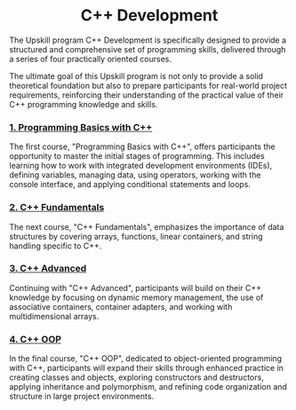 <h1 align="center">
C++ Development
</h1>

The Upskill program C++ Development is specifically designed to provide a structured and comprehensive set of programming skills, delivered through a series of four practically oriented courses.

The ultimate goal of this Upskill program is not only to provide a solid theoretical foundation but also to prepare participants for real-world project requirements, reinforcing their understanding of the practical value of their C++ programming knowledge and skills.

### [1. Programming Basics with C++](./01-cpp-basics/cpp-basics.md)
The first course, "Programming Basics with C++", offers participants the opportunity to master the initial stages of programming. This includes learning how to work with integrated development environments (IDEs), defining variables, managing data, using operators, working with the console interface, and applying conditional statements and loops.
### [2. C++ Fundamentals](./02-cpp-fundamentals/cpp-fundamentals.md)
The next course, "C++ Fundamentals", emphasizes the importance of data structures by covering arrays, functions, linear containers, and string handling specific to C++.
### [3. C++ Advanced](./03-cpp-advanced/cpp-advanced.md)
Continuing with "C++ Advanced", participants will build on their C++ knowledge by focusing on dynamic memory management, the use of associative containers, container adapters, and working with multidimensional arrays.
### [4. C++ OOP](./04-cpp-oop/cpp-oop.md)
In the final course, "C++ OOP", dedicated to object-oriented programming with C++, participants will expand their skills through enhanced practice in creating classes and objects, exploring constructors and destructors, applying inheritance and polymorphism, and refining code organization and structure in large project environments.
